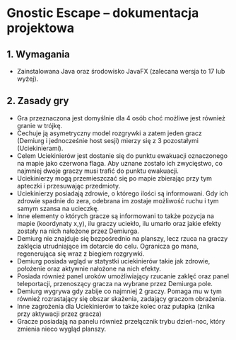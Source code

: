 # Gnostic Escape – dokumentacja projektowa

## 1.	Wymagania
   + Zainstalowana Java oraz środowisko JavaFX (zalecana wersja to 17 lub wyżej).
## 2.	Zasady gry
   + Gra przeznaczona jest domyślnie dla 4 osób choć możliwe jest również granie w trójkę. 
   + Cechuje ją asymetryczny model rozgrywki a zatem jeden gracz (Demiurg i jednocześnie host sesji) mierzy się z 3 pozostałymi (Uciekinierami).
   + Celem Uciekinierów jest dostanie się do punktu ewakuacji oznaczonego na mapie jako czerwona flaga. 
        Aby uznane zostało ich zwycięstwo, co najmniej dwoje graczy musi trafić do punktu ewakuacji.
   + Uciekinierzy mogą przemieszczać się po mapie zbierając przy tym apteczki i przesuwając przedmioty.
   + Uciekinierzy posiadają zdrowie, o którego ilości są informowani. 
        Gdy ich zdrowie spadnie do zera, odebrana im zostaje możliwość ruchu i tym samym szansa na ucieczkę.
   + Inne elementy o których gracze są informowani to także pozycja na mapie (koordynaty x,y), ilu graczy uciekło, ilu umarło 
        oraz jakie efekty zostały na nich nałożone przez Demiurga.
   + Demiurg nie znajduje się bezpośrednio na planszy, lecz rzuca na graczy zaklęcia utrudniające im dotarcie do celu. 
        Ogranicza go mana, regenerująca się wraz z biegiem rozgrywki.
   + Demiurg posiada wgląd w statystki uciekinierów takie jak zdrowie, położenie oraz aktywnie nałożone na nich efekty.
   + Posiada również panel uroków umożliwiający rzucanie zaklęć oraz panel teleportacji, przenoszący gracza na wybrane przez Demiurga pole.
   + Demiurg wygrywa gdy zabije co najmniej 2 graczy. Pomaga mu w tym również rozrastający się obszar skażenia, zadający graczom obrażenia.
   + Inne zagrożenia dla Uciekinierów to także kolec oraz pułapka (znika przy aktywacji przez gracza)
   + Gracze posiadają na panelu również przełącznik trybu dzień-noc, który zmienia nieco wygląd planszy.
